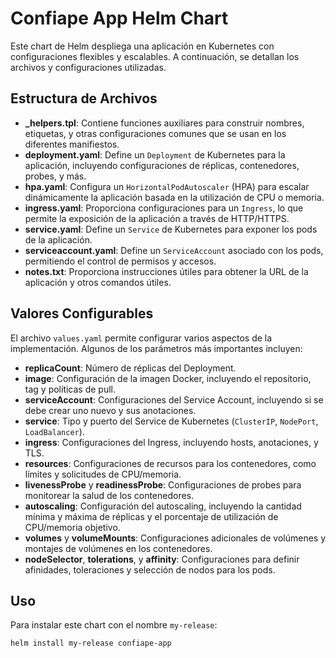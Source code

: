 # Confiape App Helm Chart

Este chart de Helm despliega una aplicación en Kubernetes con configuraciones flexibles y escalables. A continuación, se detallan los archivos y configuraciones utilizadas.

## Estructura de Archivos

- **_helpers.tpl**: Contiene funciones auxiliares para construir nombres, etiquetas, y otras configuraciones comunes que se usan en los diferentes manifiestos.
- **deployment.yaml**: Define un `Deployment` de Kubernetes para la aplicación, incluyendo configuraciones de réplicas, contenedores, probes, y más.
- **hpa.yaml**: Configura un `HorizontalPodAutoscaler` (HPA) para escalar dinámicamente la aplicación basada en la utilización de CPU o memoria.
- **ingress.yaml**: Proporciona configuraciones para un `Ingress`, lo que permite la exposición de la aplicación a través de HTTP/HTTPS.
- **service.yaml**: Define un `Service` de Kubernetes para exponer los pods de la aplicación.
- **serviceaccount.yaml**: Define un `ServiceAccount` asociado con los pods, permitiendo el control de permisos y accesos.
- **notes.txt**: Proporciona instrucciones útiles para obtener la URL de la aplicación y otros comandos útiles.

## Valores Configurables

El archivo `values.yaml` permite configurar varios aspectos de la implementación. Algunos de los parámetros más importantes incluyen:

- **replicaCount**: Número de réplicas del Deployment.
- **image**: Configuración de la imagen Docker, incluyendo el repositorio, tag y políticas de pull.
- **serviceAccount**: Configuraciones del Service Account, incluyendo si se debe crear uno nuevo y sus anotaciones.
- **service**: Tipo y puerto del Service de Kubernetes (`ClusterIP`, `NodePort`, `LoadBalancer`).
- **ingress**: Configuraciones del Ingress, incluyendo hosts, anotaciones, y TLS.
- **resources**: Configuraciones de recursos para los contenedores, como límites y solicitudes de CPU/memoria.
- **livenessProbe** y **readinessProbe**: Configuraciones de probes para monitorear la salud de los contenedores.
- **autoscaling**: Configuración del autoscaling, incluyendo la cantidad mínima y máxima de réplicas y el porcentaje de utilización de CPU/memoria objetivo.
- **volumes** y **volumeMounts**: Configuraciones adicionales de volúmenes y montajes de volúmenes en los contenedores.
- **nodeSelector**, **tolerations**, y **affinity**: Configuraciones para definir afinidades, toleraciones y selección de nodos para los pods.

## Uso

Para instalar este chart con el nombre `my-release`:

```sh
helm install my-release confiape-app
